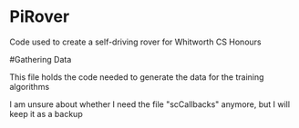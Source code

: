 # PiRover
Code used to create a self-driving rover for Whitworth CS Honours

#Gathering Data

This file holds the code needed to generate the data for the training algorithms

I am unsure about whether I need the file "scCallbacks" anymore, but I will keep it as a backup